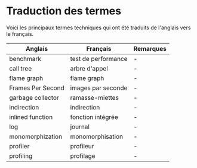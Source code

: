# Traduction des termes

Voici les principaux termes techniques qui ont été traduits de l'anglais vers le
français.

| Anglais | Français | Remarques |
| ------- | -------- | --------- |
| benchmark | test de performance | - |
| call tree | arbre d'appel | - |
| flame graph | flame graph | - |
| Frames Per Second | images par seconde | - |
| garbage collector | ramasse-miettes | - |
| indirection | indirection | - |
| inlined function | fonction intégrée | - |
| log | journal | - |
| monomorphization | monomorphisation | - |
| profiler | profileur | - |
| profiling | profilage | - |
